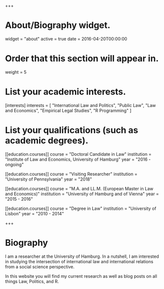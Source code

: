 +++
# About/Biography widget.
widget = "about"
active = true
date = 2016-04-20T00:00:00

# Order that this section will appear in.
weight = 5

# List your academic interests.
[interests]
  interests = [
    "International Law and Politics",
    "Public Law",
    "Law and Economics",
	"Empirical Legal Studies",
	"R Programming"
  ]

# List your qualifications (such as academic degrees).
[[education.courses]]
  course = "Doctoral Candidate in Law"
  institution = "Institute of Law and Economics, University of Hamburg"
  year = "2016 - ongoing"
  
[[education.courses]]
  course = "Visiting Researcher"
  institution = "University of Pennsylvania"
  year = "2018"

[[education.courses]]
  course = "M.A. and LL.M. (European Master in Law and Economics)"
  institution = "University of Hamburg and of Vienna"
  year = "2015 - 2016"

[[education.courses]]
  course = "Degree in Law"
  institution = "University of Lisbon"
  year = "2010 - 2014"
 
+++

# Biography

I am a researcher at the University of Hamburg. In a nutshell, I am interested in studying the intersection of international law and international relations from a social science perspective.

In this website you will find my current research as well as blog posts on all things Law, Politics, and R.
